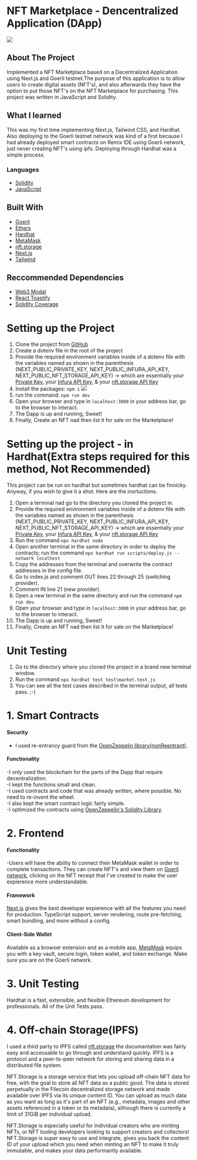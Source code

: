 # NFT Marketplace - Dencentralized Application (DApp)

<img src="./public/nftMarket1.jpg">

<!-- ABOUT THE PROJECT -->

## About The Project

Implemented a NFT Marketplace based on a Decentralized Application using Next.js and Goerli testnet.The purpose of this application is to allow users to create digital assets (NFT's), and also afterwards they have the option to put those NFT's on the NFT Marketplace for purchasing. This project was written in JavaScript and Solidity.

## What I learned

This was my first time implementing Next.js, Tailwind CSS, and Hardhat. Also deploying to the Goerli testnet network was kind of a first because I had already deployed smart contracts on Remix IDE using Goerli network, just never creating NFT's using ipfs. Deploying through Hardhat was a simple process.

### Languages

- [Solidity](https://docs.soliditylang.org/en/v0.8.9/)
- [JavaScript](https://www.javascript.com/)

## Built With

- [Goerli](https://goerli.net/)
- [Ethers](https://docs.ethers.io/v5/)
- [Hardhat](https://hardhat.org/)
- [MetaMask](https://metamask.io/)
- [nft.storage](https://nft.storage//)
- [Next.js](https://nextjs.org/)
- [Tailwind](https://tailwindcss.com/)

## Reccommended Dependencies

- [Web3 Modal](https://www.npmjs.com/package/web3modal)
- [React Toastify](https://github.com/fkhadra/react-toastify#readme)
- [Solidity Coverage](https://www.npmjs.com/package/solidity-coverage)

# Setting up the Project
1. Clone the project from [GitHub](github.com)
2. Create a dotenv file in the root of the project
3. Provide the required environment variables inside of a dotenv file with the variables named as shown in the parenthesis (NEXT_PUBLIC_PRIVATE_KEY, NEXT_PUBLIC_INFURA_API_KEY, NEXT_PUBLIC_NFT_STORAGE_API_KEY) -> which are essentially your [Private Key](https://metamask.zendesk.com/hc/en-us/articles/360015289632-How-to-export-an-account-s-private-key), your [Infura API Key](infura.io), & your [nft.storage API Key](https://nft.storage/)
4. Install the packages: `npm i` <img src="./public/npmList.jpg">
5. run the command: `npm run dev`
6. Open your browser and type in `localhost:3000` in your address bar, go to the browser to interact.
7. The Dapp is up and running, Sweet!
8. Finally, Create an NFT nad then list it for sale on the Marketplace! 

# Setting up the project - in Hardhat(Extra steps required for this method, Not Recommended)
This project can be run on hardhat but sometimes hardhat can be finnicky. Anyway, if you wish to give it a shot. Here are the insrtuctions.
1. Open a terminal nad go to the directory you cloned the project in.
2. Provide the required environment variables inside of a dotenv file with the variables named as shown in the parenthesis (NEXT_PUBLIC_PRIVATE_KEY, NEXT_PUBLIC_INFURA_API_KEY, NEXT_PUBLIC_NFT_STORAGE_API_KEY) -> which are essentially your [Private Key](https://metamask.zendesk.com/hc/en-us/articles/360015289632-How-to-export-an-account-s-private-key), your [Infura API Key](infura.io), & your [nft.storage API Key](https://nft.storage/)
3. Run the command `npx hardhat node`
4. Open another terminal in the same directory in order to deploy the contracts; run the command `npx hardhat run scripts/deploy.js --network localhost`
5. Copy the addresses from the terminal and overwrite the contract addresses in the config file.
6. Go to index.js and comment OUT lines 22 through 25 (switching provider).
7. Comment IN line 21 (new provider).
8. Open a new terminal in the same directory and run the command `npm run dev`.
9. Open your browser and type in `localhost:3000` in your address bar, go to the browser to interact.
10. The Dapp is up and running, Sweet!
11. Finally, Create an NFT nad then list it for sale on the Marketplace!

# Unit Testing
1. Go to the directory where you cloned the project in a brand new terminal window.
2. Run the command `npx hardhat test test\market.test.js`
3. You can see all the test cases described in the terminal output, all tests pass. ;-)

# 1. Smart Contracts
#### Security

- I used re-entrancy guard from the [OpenZeppelin library(nonReentrant)](https://github.com/OpenZeppelin/openzeppelin-contracts/blob/master/contracts/security/ReentrancyGuard.sol).

#### Functionality

-I only used the blockchain for the parts of the Dapp that require decentralization.<br>
-I kept the functions small and clean.<br>
-I used contracts and code that was already written, where possible. No need to re-invent the wheel.<br>
-I also kept the smart contract logic fairly simple.<br>
-I optimized the contracts using [OpenZeppelin's Solidity Library](https://github.com/OpenZeppelin/openzeppelin-contracts).<br>

# 2. Frontend
#### Functionality

-Users will have the ability to connect their MetaMask wallet in order to complete transactions. They can create NFT's and view them on [Goerli network](https://goerli.etherscan.io/), clicking on the NFT receipt that I've created to make the user expierence more understandable.

#### Framework

[Next.js](https://nextjs.org/) gives the best developer expierence with all the features you need for production. TypeScript support, server rendering, route pre-fetching, smart bundling, and more without a config.

#### Client-Side Wallet

Available as a browser extension and as a mobile app, [MetaMask](https://metamask.io/) equips you with a key vault, secure login, token wallet, and token exchange. Make sure you are on the Goerli network.

# 3. Unit Testing

Hardhat is a fast, extensible, and flexible Ethereum development for professionals. All of the Unit Tests pass.

# 4. Off-chain Storage(IPFS)

I used a third party to IPFS called [nft.storage](https://nft.storage/) the documantation was fairly easy and accessable to go through and understand quickly. IPFS is a protocol and a peer-to-peer network for storing and sharing data in a distributed file system. <br>

NFT.Storage is a storage service that lets you upload off-chain NFT data for free, with the goal to store all NFT data as a public good. The data is stored perpetually in the Filecoin decentralized storage network and made available over IPFS via its unique content ID. You can upload as much data as you want as long as it's part of an NFT (e.g., metadata, images and other assets referenced in a token or its metadata), although there is currently a limit of 31GiB per individual upload.<br>

NFT.Storage is especially useful for individual creators who are minting NFTs, or NFT tooling developers looking to support creators and collectors! NFT.Storage is super easy to use and integrate, gives you back the content ID of your upload which you need when minting an NFT to make it truly immutable, and makes your data performantly available.<br>
